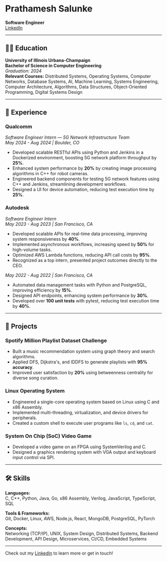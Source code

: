 # Prathamesh Salunke

**Software Engineer**    
[LinkedIn](http://linkedin.com/in/prathameshsalunke)

---

## 👨‍🎓 Education

**University of Illinois Urbana-Champaign**  
**Bachelor of Science in Computer Engineering**  
*Graduation: 2024*  
**Relevant Courses:** Distributed Systems, Operating Systems, Computer Networks, Database Systems, AI, Machine Learning, Systems Engineering, Computer Architecture, Algorithms, Data Structures, Object-Oriented Programming, Digital Systems Design

---

## 💼 Experience

### **Qualcomm**  
*Software Engineer Intern — 5G Network Infrastructure Team*  
*May 2024 - Aug 2024 | Boulder, CO*  
- Developed scalable RESTful APIs using Python and Jenkins in a Dockerized environment, boosting 5G network platform throughput by **25%**.
- Enhanced system performance by **20%** by creating image processing algorithms in C++ for robot cameras.
- Engineered backend components for testing 5G network features using C++ and Jenkins, streamlining development workflows.
- Designed a UI for device automation, reducing test execution time by **25%**.

### **Autodesk**  
*Software Engineer Intern*  
*May 2023 - Aug 2023 | San Francisco, CA*  
- Developed scalable APIs for real-time data processing, improving system responsiveness by **40%**.
- Implemented asynchronous workflows, increasing speed by **50%** for high-volume tasks.
- Optimized AWS Lambda functions, reducing API call costs by **95%**.
- Recognized as a top intern, presented project outcomes directly to the CEO.

*May 2022 - Aug 2022 | San Francisco, CA*  
- Automated data management tasks with Python and PostgreSQL, improving efficiency by **15%**.
- Designed API endpoints, enhancing system performance by **30%**.
- Developed over **100 unit tests** with pytest, reducing test execution time by **40%**.

---

## 📂 Projects

### **Spotify Million Playlist Dataset Challenge**  
- Built a music recommendation system using graph theory and search algorithms.
- Applied DFS, Dijkstra's, and IDDFS to generate playlists with **95% accuracy**.
- Improved user satisfaction by **20%** using betweenness centrality for diverse song curation.

### **Linux Operating System**  
- Engineered a single-core operating system based on Linux using C and x86 Assembly.
- Implemented multi-threading, virtualization, and device drivers for peripherals.
- Created a custom shell to execute user programs like `ls`, `cd`, and `cat`.

### **System On Chip (SoC) Video Game**  
- Developed a video game on an FPGA using SystemVerilog and C.
- Designed a graphics rendering system with VGA output and keyboard input control via SPI.

---

## 🛠 Skills

**Languages:**  
C, C++, Python, Java, Go, x86 Assembly, Verilog, JavaScript, TypeScript, SQL  

**Tools & Frameworks:**  
Git, Docker, Linux, AWS, Node.js, React, MongoDB, PostgreSQL, PyTorch  

**Concepts:**  
Networking (TCP/IP), UNIX, System Design, Distributed Systems, Backend Development, API Design, Microservices, CI/CD, Embedded Systems  

---

Check out my [LinkedIn](http://linkedin.com/in/prathameshsalunke) to learn more or get in touch!
